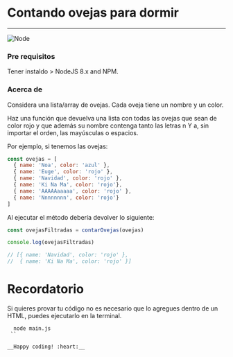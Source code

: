 # Contando ovejas para dormir
***

![Node](https://img.shields.io/badge/node-%3E%3D%208.x-brightgreen.svg)

### Pre requisitos

Tener instaldo > NodeJS 8.x and NPM.

### Acerca de
Considera una lista/array de ovejas. Cada oveja tiene un nombre y un color. 

Haz una función que devuelva una lista con todas las ovejas que sean de color rojo y que además 
su nombre contenga tanto las letras n Y a, sin importar el orden, las mayúsculas o espacios.

Por ejemplo, si tenemos las ovejas:

```javascript
const ovejas = [
  { name: 'Noa', color: 'azul' },
  { name: 'Euge', color: 'rojo' },
  { name: 'Navidad', color: 'rojo' },
  { name: 'Ki Na Ma', color: 'rojo'},
  { name: 'AAAAAaaaaa', color: 'rojo' },
  { name: 'Nnnnnnnn', color: 'rojo'}
]

```

Al ejecutar el método debería devolver lo siguiente:
```javascript
const ovejasFiltradas = contarOvejas(ovejas)

console.log(ovejasFiltradas)

// [{ name: 'Navidad', color: 'rojo' },
//  { name: 'Ki Na Ma', color: 'rojo' }]
```

# Recordatorio
Si quieres provar tu código no es necesario que lo agregues dentro de un HTML, puedes ejecutarlo en la terminal.

```shell
  node main.js
 ``

__Happy coding! :heart:__
